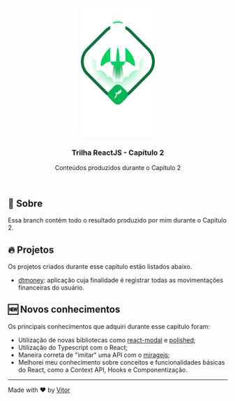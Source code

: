 <p align="center">
  <img src='.github/ignite.png' />
</p>

<h3 align="center">
  Trilha ReactJS - Capítulo 2
</h2>
<p align="center">
	Conteúdos produzidos durante o Capítulo 2
</p>

<br/>

## :green_book: Sobre

Essa branch contém todo o resultado produzido por mim durante o Capítulo 2.

## :fire: Projetos

Os projetos criados durante esse capítulo estão listados abaixo.

- [dtmoney](https://github.com/vitorpedeo/ignite-react/tree/chapter2/dtmoney): aplicação cuja finalidade
é registrar todas as movimentações financeiras do usuário.

## :new: Novos conhecimentos

Os principais conhecimentos que adquiri durante esse capítulo foram:

- Utilização de novas bibliotecas como [react-modal](https://www.npmjs.com/package/react-modal) e 
[polished](https://www.npmjs.com/package/polished);
- Utilização do Typescript com o React;
- Maneira correta de "imitar" uma API com o [miragejs](https://www.npmjs.com/package/miragejs);
- Melhorei meu conhecimento sobre conceitos e funcionalidades básicas do React, como a Context API, Hooks e
Componentização.

---

Made with :heart: by [Vitor](https://www.linkedin.com/in/vitor-pereira-309a7319b/)